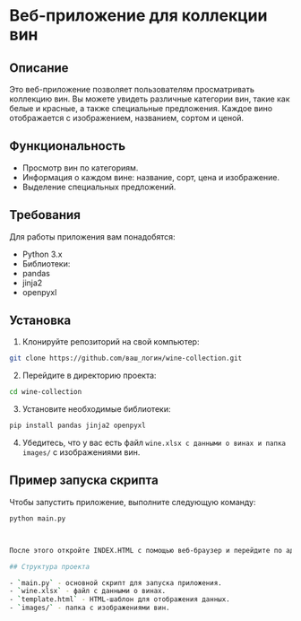 # Веб-приложение для коллекции вин

## Описание

Это веб-приложение позволяет пользователям просматривать коллекцию вин. Вы можете увидеть различные категории вин, такие как белые и красные, а также специальные предложения. Каждое вино отображается с изображением, названием, сортом и ценой.

## Функциональность

- Просмотр вин по категориям.
- Информация о каждом вине: название, сорт, цена и изображение.
- Выделение специальных предложений.

## Требования

Для работы приложения вам понадобятся:

- Python 3.x
- Библиотеки:
- pandas
- jinja2
- openpyxl

## Установка

1. Клонируйте репозиторий на свой компьютер:

```bash
git clone https://github.com/ваш_логин/wine-collection.git
```

2. Перейдите в директорию проекта:

```bash
cd wine-collection
```

3. Установите необходимые библиотеки:

```bash
pip install pandas jinja2 openpyxl
```

4. Убедитесь, что у вас есть файл `wine.xlsx с данными о винах и папка images/` с изображениями вин.

## Пример запуска скрипта

Чтобы запустить приложение, выполните следующую команду:

```bash
python main.py



После этого откройте INDEX.HTML c помощью веб-браузер и перейдите по адресу [http://localhost:8000](http://localhost:8000), чтобы увидеть вашу коллекцию вин.

## Структура проекта

- `main.py` - основной скрипт для запуска приложения.
- `wine.xlsx` - файл с данными о винах.
- `template.html` - HTML-шаблон для отображения данных.
- `images/` - папка с изображениями вин.
